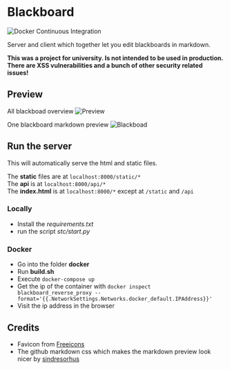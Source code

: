 # Blackboard

![Docker Continuous Integration](https://github.com/HuiiBuh/blackboard/workflows/Docker%20Continuous%20Integration/badge.svg)

Server and client which together let you edit blackboards in markdown.

**This was a project for university. Is not intended to be used in production. There are XSS vulnerabilities and a bunch of other security related issues!**


## Preview

All blackboad overview
![Preview](https://i.imgur.com/jaNTRdF.png)

One blackboard markdown preview
![Blackboad](https://i.imgur.com/IWC66mn.png)

## Run the server

This will automatically serve the html and static files.

The **static** files are at `localhost:8000/static/*`  
The **api** is at `localhost:8000/api/*`  
The **index.html** is at `localhost:8000/*` except at `/static` and `/api`

### Locally

- Install the _requirements.txt_
- run the script _stc/start.py_

### Docker

+ Go into the folder **docker**  
+ Run **build.sh**
+ Execute `docker-compose up`
+ Get the ip of the container with `docker inspect blackboard_reverse_proxy --format='{{.NetworkSettings.Networks.docker_default.IPAddress}}'`
+ Visit the ip address in the browser

## Credits

- Favicon from [Freeicons](https://freeicons.io/essential-web-4/blackboard-data-summary-annual-report-icon-40372)
- The github markdown css which makes the markdown preview look nicer by [sindresorhus](https://github.com/sindresorhus/github-markdown-css)
